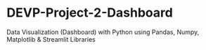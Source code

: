 # DEVP-Project-2-Dashboard
Data Visualization (Dashboard) with Python using Pandas, Numpy, Matplotlib &amp; Streamlit Libraries 
